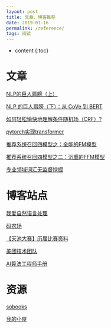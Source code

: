 ```yaml
---
layout: post
title: 文章、博客推荐
date: 2019-01-16
permalink: /reference/
tags: 阅读
---
```


* content
{:toc}



文章
=====================
<a href="https://mp.weixin.qq.com/s?__biz=MzIwMTc4ODE0Mw==&mid=2247493520&idx=1&sn=2b04c009ef75291ef3d19e8fe673aa36&pass_ticket=o4r0a01MZLlOnoNUvR3R0S9SaMFglVqjhuU2W1nOylUkoNKnweXuLr1Gn2gmA2AP" target="_blank">NLP的巨人肩膀（上）</a>

<a href="https://mp.weixin.qq.com/s?__biz=MzIwMTc4ODE0Mw==&mid=2247493731&idx=1&sn=51206e4ca3983548436d889590ab5347&pass_ticket=o4r0a01MZLlOnoNUvR3R0S9SaMFglVqjhuU2W1nOylUkoNKnweXuLr1Gn2gmA2AP" target="_blank">NLP 的巨人肩膀（下）：从 CoVe 到 BERT</a>

<a href="https://www.jianshu.com/p/55755fc649b1" target="_blank">如何轻松愉快地理解条件随机场（CRF）?</a>

[pytorch实现transformer](http://nlp.seas.harvard.edu/2018/04/03/attention.html)

[推荐系统召回四模型之：全能的FM模型](https://zhuanlan.zhihu.com/p/58160982)

[推荐系统召回四模型之二：沉重的FFM模型](https://zhuanlan.zhihu.com/p/59528983)

[专业领域词汇无监督挖掘](https://blog.csdn.net/c9Yv2cf9I06K2A9E/article/details/89348286)


博客站点
====================
<a href="http://www.52nlp.cn/" target="_blank">我爱自然语言处理</a>

<a href="http://www.hankcs.com/" target="_blank">码农场</a>

<a href="https://tianchi.aliyun.com/forum/postDetail?postId=3192" target="_blank">【天池大赛】历届比赛资料</a>

<a href="https://tech.meituan.com" target="_blank">美团技术团队</a>

<a href="http://www.huaxiaozhuan.com/">AI算法工程师手册</a>


资源
====================
<a href="https://sobooks.cc/" target="_blank">sobooks</a>

<a href="http://mebook.cc/" target="_blank">我的小屋</a>

